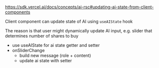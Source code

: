 https://sdk.vercel.ai/docs/concepts/ai-rsc#updating-ai-state-from-client-components

Client component can update state of AI using `useAIState` hook

The reason is that user might dynamically update AI input, e.g. slider that determines number of shares to buy

- use useAIState for ai state getter and setter
- onSliderChange
  - build new message (role + content)
  - update ai state with setter